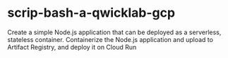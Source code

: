 # scrip-bash-a-qwicklab-gcp
Create a simple Node.js application that can be deployed as a serverless, stateless container. Containerize the Node.js application and upload to Artifact Registry, and deploy it on Cloud Run
